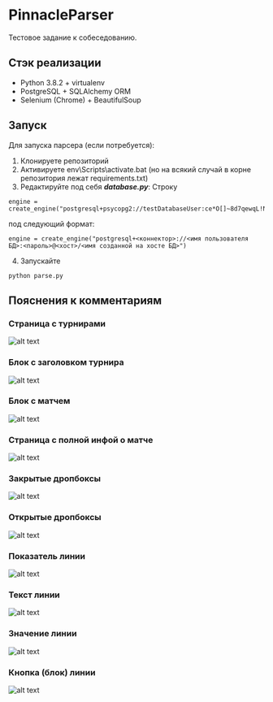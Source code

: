 # PinnacleParser
Тестовое задание к собеседованию.

## Стэк реализации
- Python 3.8.2 + virtualenv
- PostgreSQL + SQLAlchemy ORM
- Selenium (Chrome) + BeautifulSoup

## Запуск
Для запуска парсера (если потребуется): 
1. Клонируете репозиторий 
2. Активируете env\Scripts\activate.bat (но на всякий случай в корне репозитория лежат requirements.txt)
3. Редактируйте под себя ***database.py***:
  Строку 
  ```
  engine = create_engine("postgresql+psycopg2://testDatabaseUser:ce*O[]~8d7qewqL!N@localhost/testDatabase")
  ```
  под следующий формат:
  ```
  engine = create_engine("postgresql+<коннектор>://<имя пользователя БД>:<пароль>@<хост>/<имя созданной на хосте БД>")
  ```
4. Запускайте
```
python parse.py
```

## Пояснения к комментариям

### Страница с турнирами
![alt text](https://github.com/hax2000/PinnacleParser/blob/master/docPics/1.png?raw=true)

### Блок с заголовком турнира
![alt text](https://github.com/hax2000/PinnacleParser/blob/master/docPics/2.png?raw=true)

### Блок с матчем
![alt text](https://github.com/hax2000/PinnacleParser/blob/master/docPics/3.png?raw=true)

### Страница с полной инфой о матче
![alt text](https://github.com/hax2000/PinnacleParser/blob/master/docPics/4.png?raw=true)

### Закрытые дропбоксы
![alt text](https://github.com/hax2000/PinnacleParser/blob/master/docPics/5.png?raw=true)

### Открытые дропбоксы
![alt text](https://github.com/hax2000/PinnacleParser/blob/master/docPics/6.png?raw=true)

### Показатель линии
![alt text](https://github.com/hax2000/PinnacleParser/blob/master/docPics/7.png?raw=true)

### Текст линии
![alt text](https://github.com/hax2000/PinnacleParser/blob/master/docPics/8.png?raw=true)

### Значение линии
![alt text](https://github.com/hax2000/PinnacleParser/blob/master/docPics/9.png?raw=true)

### Кнопка (блок) линии
![alt text](https://github.com/hax2000/PinnacleParser/blob/master/docPics/10.png?raw=true)
